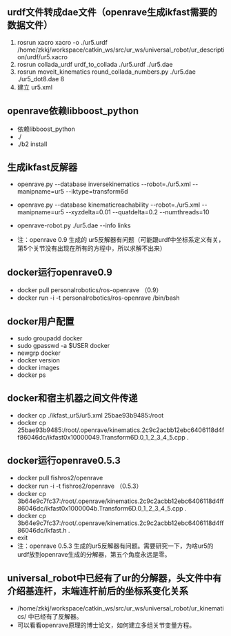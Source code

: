 ## urdf文件转成dae文件（openrave生成ikfast需要的数据文件）
1. rosrun xacro xacro -o ./ur5.urdf /home/zkkj/workspace/catkin_ws/src/ur_ws/universal_robot/ur_description/urdf/ur5.xacro
2. rosrun collada_urdf urdf_to_collada ./ur5.urdf ./ur5.dae
3. rosrun  moveit_kinematics round_collada_numbers.py ./ur5.dae ./ur5_dot8.dae 8
4. 建立 ur5.xml


## openrave依赖libboost_python
- 依赖libboost_python
- ./
- ./b2 install

## 生成ikfast反解器
- openrave.py --database inversekinematics --robot=./ur5.xml --manipname=ur5  --iktype=transform6d
- openrave.py --database kinematicreachability --robot=./ur5.xml --manipname=ur5 --xyzdelta=0.01 --quatdelta=0.2 --numthreads=10
- openrave-robot.py ./ur5.dae --info links

- 注：openrave 0.9 生成的 ur5反解器有问题（可能跟urdf中坐标系定义有关，第5个关节没有出现在所有的方程中，所以求解不出来）

## docker运行openrave0.9
- docker pull personalrobotics/ros-openrave   （0.9）
- docker run -i -t personalrobotics/ros-openrave /bin/bash 

## docker用户配置
- sudo groupadd docker
- sudo gpasswd -a $USER docker
- newgrp docker
- docker version
- docker images
- docker ps

## docker和宿主机器之间文件传递
- docker cp ./ikfast_ur5/ur5.xml 25bae93b9485:/root
- docker cp  25bae93b9485:/root/.openrave/kinematics.2c9c2acbb12ebc6406118d4ff86046dc/ikfast0x10000049.Transform6D.0_1_2_3_4_5.cpp  .

## docker运行openrave0.5.3
- docker pull fishros2/openrave
- docker run -i -t fishros2/openrave   （0.5.3）  
- docker cp  3b64e9c7fc37:/root/.openrave/kinematics.2c9c2acbb12ebc6406118d4ff86046dc/ikfast0x1000004b.Transform6D.0_1_2_3_4_5.cpp .
- docker cp  3b64e9c7fc37:/root/.openrave/kinematics.2c9c2acbb12ebc6406118d4ff86046dc/ikfast.h .
- exit
- 注：openrave 0.5.3 生成的ur5反解器有问题。需要研究一下，为啥ur5的urdf放到openrave生成的分解器，第五个角度永远是零。

## universal_robot中已经有了ur的分解器，头文件中有介绍基连杆，末端连杆前后的坐标系变化关系
- /home/zkkj/workspace/catkin_ws/src/ur_ws/universal_robot/ur_kinematics/ 中已经有了反解器。
- 可以看看openrave原理的博士论文，如何建立多组关节变量方程。

